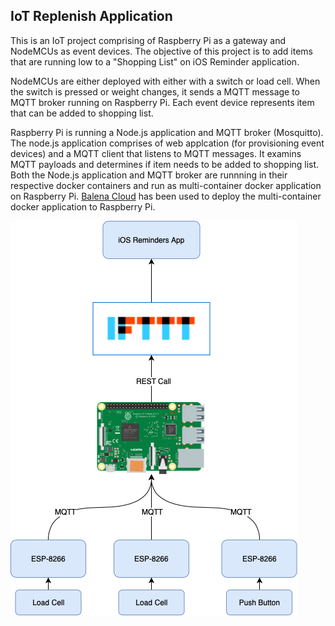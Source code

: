 ## IoT Replenish Application

This is an IoT project comprising of Raspberry Pi as a gateway and NodeMCUs as event devices. The objective of this project is to add items that are running low to a "Shopping List" on iOS Reminder application.

NodeMCUs are either deployed with either with a switch or load cell. When the switch is pressed or weight changes, it sends a MQTT message to MQTT broker running on Raspberry Pi. Each event device represents item that can be added to shopping list.

Raspberry Pi is running a Node.js application and MQTT broker (Mosquitto). The node.js application comprises of web applcation (for provisioning event devices) and a MQTT client that listens to MQTT messages. It examins MQTT payloads and determines if item needs to be added to shopping list. Both the Node.js application and MQTT broker are runnning in their respective docker containers and run as multi-container docker application on Raspberry Pi. [Balena Cloud](https://www.balena.io/cloud) has been used to deploy the multi-container docker application to Raspberry Pi.


![](https://raw.githubusercontent.com/prashanta/iot-refill/master/node/public/images/sys.png)
